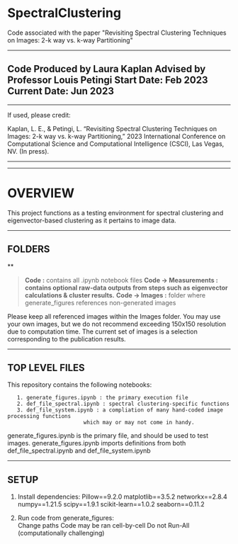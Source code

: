 # SpectralClustering
Code associated with the paper "Revisiting Spectral Clustering Techniques on Images: 2-k way vs. k-way Partitioning"

-----------------------------------------
Code Produced by Laura Kaplan
Advised by Professor Louis Petingi
Start Date: Feb 2023
Current Date: Jun 2023
-----------------------------------------
-----------------------------------------
If used, please credit:

Kaplan, L. E., & Petingi, L. “Revisiting Spectral Clustering Techniques on Images: 2-k way vs. k-way Partitioning,” 2023 International Conference on Computational Science and Computational Intelligence (CSCI), Las Vegas, NV. (In press).

-----------------------------------------
-----------------------------------------
# OVERVIEW
This project functions as a testing environment for
spectral clustering and eigenvector-based clustering 
as it pertains to image data. 

-----------------------------------------
## FOLDERS
**
> **Code :** contains all .ipynb notebook files
> **Code -> Measurements : contains optional raw-data outputs from steps such as eigenvector calculations & cluster results.**
> **Code -> Images :** folder where generate_figures references non-generated images


Please keep all referenced images within the Images folder. You may use your own images, but we do not recommend exceeding 150x150 resolution due to computation time. The current set of images is a selection corresponding to the publication results.

-----------------------------------------
## TOP LEVEL FILES
This repository contains the following notebooks:  
```
   1. generate_figures.ipynb : the primary execution file
   2. def_file_spectral.ipynb : spectral clustering-specific functions
   3. def_file_system.ipynb : a compliation of many hand-coded image processing functions
                        which may or may not come in handy.
```
generate_figures.ipynb is the primary file, and should be used to test images. generate_figures.ipynb imports definitions from both def_file_spectral.ipynb and def_file_system.ipynb

-----------------------------------------
## SETUP

1. Install dependencies:
	Pillow==9.2.0
	matplotlib==3.5.2
	networkx==2.8.4
	numpy==1.21.5
	scipy==1.9.1
	scikit-learn==1.0.2
	seaborn==0.11.2

2. Run code from generate_figures:	
	Change paths
	Code may be ran cell-by-cell
	Do not Run-All (computationally challenging)
